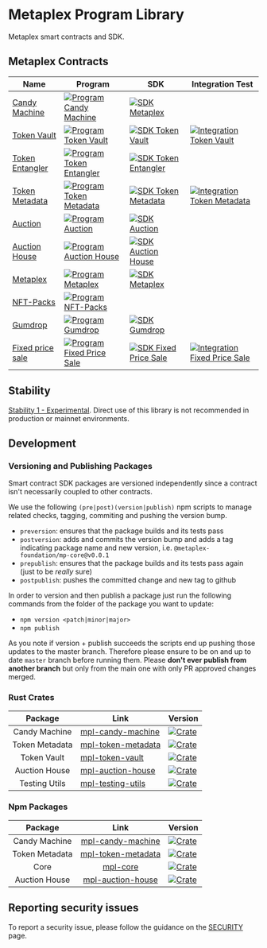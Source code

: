 # Metaplex Program Library

Metaplex smart contracts and SDK.

## Metaplex Contracts

| Name                                   | Program                                                                                                                                                                                                                                            | SDK                                                                                                                                                                                                                                                         | Integration Test                                                                                                                                                                                                                                                                    |
| -------------------------------------- | -------------------------------------------------------------------------------------------------------------------------------------------------------------------------------------------------------------------------------------------------- | ----------------------------------------------------------------------------------------------------------------------------------------------------------------------------------------------------------------------------------------------------------- | ----------------------------------------------------------------------------------------------------------------------------------------------------------------------------------------------------------------------------------------------------------------------------------- |
| [Candy Machine](./candy-machine)       | [![Program Candy Machine ](https://github.com/metaplex/metaplex-program-library/actions/workflows/program-candy-machine.yml/badge.svg)](https://github.com/metaplex/teamplex/actions/workflows/program-candy-machine.yml)                          | [![SDK Metaplex](https://github.com/metaplex/metaplex-program-library/actions/workflows/sdk-candy-machine.yml/badge.svg)](https://github.com/metaplex/metaplex-program-library/actions/workflows/sdk-candy-machine.yml)                                     |                                                                                                                                                                                                                                                                                     |
| [Token Vault](./token-vault)           | [![Program Token Vault](https://github.com/metaplex/metaplex-program-library/actions/workflows/program-token-vault.yml/badge.svg)](https://github.com/metaplex/teamplex/actions/workflows/program-token-vault.yml)                                 | [![SDK Token Vault](https://github.com/metaplex/metaplex-program-library/actions/workflows/sdk-token-vault.yml/badge.svg)](https://github.com/metaplex/metaplex-program-library/actions/workflows/sdk-token-vault.yml)                                      | [![Integration Token Vault](https://github.com/metaplex-foundation/metaplex-program-library/actions/workflows/integration-token-vault.yml/badge.svg)](https://github.com/metaplex-foundation/metaplex-program-library/actions/workflows/integration-token-vault.yml)                |
| [Token Entangler](./token-entangler)   | [![Program Token Entangler](https://github.com/metaplex/metaplex-program-library/actions/workflows/program-token-entangler.yml/badge.svg)](https://github.com/metaplex/teamplex/actions/workflows/program-token-entangler.yml)                     | [![SDK Token Entangler](https://github.com/metaplex/metaplex-program-library/actions/workflows/sdk-token-entangler.yml/badge.svg)](https://github.com/metaplex/metaplex-program-library/actions/workflows/sdk-token-entangler.yml)                          |                                                                                                                                                                                                                                                                                     |
| [Token Metadata](./token-metadata)     | [![Program Token Metadata ](https://github.com/metaplex/metaplex-program-library/actions/workflows/program-token-metadata.yml/badge.svg)](https://github.com/metaplex/teamplex/actions/workflows/program-token-metadata.yml)                       | [![SDK Token Metadata](https://github.com/metaplex/metaplex-program-library/actions/workflows/sdk-token-metadata.yml/badge.svg)](https://github.com/metaplex/metaplex-program-library/actions/workflows/sdk-token-metadata.yml)                             | [![Integration Token Metadata](https://github.com/metaplex-foundation/metaplex-program-library/actions/workflows/integration-token-metadata.yml/badge.svg)](https://github.com/metaplex-foundation/metaplex-program-library/actions/workflows/integration-token-metadata.yml)       |
| [Auction](./auction)                   | [![Program Auction ](https://github.com/metaplex/metaplex-program-library/actions/workflows/program-auction.yml/badge.svg)](https://github.com/metaplex/teamplex/actions/workflows/program-auction.yml)                                            | [![SDK Auction](https://github.com/metaplex/metaplex-program-library/actions/workflows/sdk-auction.yml/badge.svg)](https://github.com/metaplex/metaplex-program-library/actions/workflows/sdk-auction.yml)                                                  |                                                                                                                                                                                                                                                                                     |
| [Auction House](./auction-house)       | [![Program Auction House ](https://github.com/metaplex/metaplex-program-library/actions/workflows/program-auction-house.yml/badge.svg)](https://github.com/metaplex/teamplex/actions/workflows/program-auction-house.yml)                          | [![SDK Auction House](https://github.com/metaplex/metaplex-program-library/actions/workflows/sdk-auction-house.yml/badge.svg)](https://github.com/metaplex/metaplex-program-library/actions/workflows/sdk-auction-house.yml)                                |                                                                                                                                                                                                                                                                                     |
| [Metaplex](./metaplex)                 | [![Program Metaplex ](https://github.com/metaplex/metaplex-program-library/actions/workflows/program-metaplex.yml/badge.svg)](https://github.com/metaplex/teamplex/actions/workflows/program-metaplex.yml)                                         | [![SDK Metaplex](https://github.com/metaplex/metaplex-program-library/actions/workflows/sdk-metaplex.yml/badge.svg)](https://github.com/metaplex/metaplex-program-library/actions/workflows/sdk-metaplex.yml)                                               |                                                                                                                                                                                                                                                                                     |
| [NFT-Packs](./nft-packs)               | [![Program NFT-Packs ](https://github.com/metaplex/metaplex-program-library/actions/workflows/program-nft-packs.yml/badge.svg)](https://github.com/metaplex/metaplex-program-library/actions/workflows/program-nft-packs.yml)                      |                                                                                                                                                                                                                                                             |                                                                                                                                                                                                                                                                                     |
| [Gumdrop](./gumdrop)                   | [![Program Gumdrop](https://github.com/metaplex/metaplex-program-library/actions/workflows/program-gumdrop.yml/badge.svg)](https://github.com/metaplex/teamplex/actions/workflows/program-gumdrop.yml)                                             | [![SDK Gumdrop](https://github.com/metaplex/metaplex-program-library/actions/workflows/sdk-gumdrop.yml/badge.svg)](https://github.com/metaplex/metaplex-program-library/actions/workflows/sdk-gumdrop.yml)                                                  |                                                                                                                                                                                                                                                                                     |
| [Fixed price sale](./fixed-price-sale) | [![Program Fixed Price Sale ](https://github.com/metaplex/metaplex-program-library/actions/workflows/program-fixed-price-sale.yml/badge.svg)](https://github.com/metaplex/metaplex-program-library/actions/workflows/program-fixed-price-sale.yml) | [![SDK Fixed Price Sale](https://github.com/metaplex-foundation/metaplex-program-library/actions/workflows/sdk-fixed-price-sale.yml/badge.svg)](https://github.com/metaplex-foundation/metaplex-program-library/actions/workflows/sdk-fixed-price-sale.yml) | [![Integration Fixed Price Sale](https://github.com/metaplex-foundation/metaplex-program-library/actions/workflows/integration-fixed-price-sale.yml/badge.svg)](https://github.com/metaplex-foundation/metaplex-program-library/actions/workflows/integration-fixed-price-sale.yml) |

## Stability

[Stability 1 - Experimental](https://docs.metaplex.com/stability). Direct use of this library is not
recommended in production or mainnet environments.

## Development

### Versioning and Publishing Packages

Smart contract SDK packages are versioned independently since a contract isn't necessarily coupled
to other contracts.

We use the following `(pre|post)(version|publish)` npm scripts to manage related checks, tagging,
commiting and pushing the version bump.

- `preversion`: ensures that the package builds and its tests pass
- `postversion`: adds and commits the version bump and adds a tag indicating package name and new
  version, i.e. `@metaplex-foundation/mp-core@v0.0.1`
- `prepublish`: ensures that the package builds and its tests pass again (just to be _really_ sure)
- `postpublish`: pushes the committed change and new tag to github

In order to version and then publish a package just run the following commands from the folder of
the package you want to update:

- `npm version <patch|minor|major>`
- `npm publish`

As you note if version + publish succeeds the scripts end up pushing those updates to the master
branch. Therefore please ensure to be on and up to date `master` branch before running them. Please
**don't ever publish from another branch** but only from the main one with only PR approved changes
merged.

### Rust Crates

|    Package     | Link                                                              | Version                                                                                                                                                                                                                                                                   |
|:--------------:|-------------------------------------------------------------------|:--------------------------------------------------------------------------------------------------------------------------------------------------------------------------------------------------------------------------------------------------------------------------|
| Candy Machine  | [mpl-candy-machine](https://crates.io/crates/mpl-candy-machine)   | [![Crate](https://img.shields.io/crates/v/mpl-candy-machine)](https://crates.io/crates/mpl-candy-machine)                                                                                                                                                                 |
| Token Metadata | [mpl-token-metadata](https://crates.io/crates/mpl-token-metadata) | [![Crate](https://img.shields.io/crates/v/mpl-token-metadata)](https://crates.io/crates/mpl-token-metadata)                                                                                                                                                               |
|  Token Vault   | [mpl-token-vault](https://crates.io/crates/mpl-token-vault)       | [![Crate](https://img.shields.io/crates/v/mpl-token-vault)](https://crates.io/crates/mpl-token-vault)                                                                                                                                                                     |
| Auction House  | [mpl-auction-house](https://crates.io/crates/mpl-auction-house)   | [![Crate](https://img.shields.io/crates/v/mpl-auction-house)](https://crates.io/crates/mpl-auction-house)                                                                                                                                                                     |
| Testing Utils  | [mpl-testing-utils](https://crates.io/crates/mpl-testing-utils)   | [![Crate](https://img.shields.io/crates/v/mpl-testing-utils)](https://crates.io/crates/mpl-testing-utils)                                                                                                                                                                     |

### Npm Packages
|    Package     |                                            Link                                             | Version                                                                                                  |
|:--------------:|:-------------------------------------------------------------------------------------------:|:---------------------------------------------------------------------------------------------------------|
| Candy Machine  |  [mpl-candy-machine](https://www.npmjs.com/package/@metaplex-foundation/mpl-candy-machine)  | [![Crate](https://img.shields.io/npm/v/@metaplex-foundation/mpl-candy-machine)](https://www.npmjs.com/package/@metaplex-foundation/mpl-candy-machine)   |
| Token Metadata | [mpl-token-metadata](https://www.npmjs.com/package/@metaplex-foundation/mpl-token-metadata) | [![Crate](https://img.shields.io/npm/v/@metaplex-foundation/mpl-token-metadata)](https://www.npmjs.com/package/@metaplex-foundation/mpl-token-metadata) |
|      Core      |           [mpl-core](https://www.npmjs.com/package/@metaplex-foundation/mpl-core)           | [![Crate](https://img.shields.io/npm/v/@metaplex-foundation/mpl-core)](https://www.npmjs.com/package/@metaplex-foundation/mpl-core)       |
| Auction House  |               [mpl-auction-house](https://www.npmjs.com/package/@metaplex-foundation/mpl-auction-house)               | [![Crate](https://img.shields.io/npm/v/@metaplex-foundation/mpl-auction-house)](https://www.npmjs.com/package/@metaplex-foundation/mpl-auction-house)   |



## Reporting security issues

To report a security issue, please follow the guidance on the [SECURITY](.github/SECURITY.md) page.
